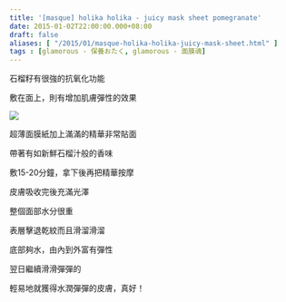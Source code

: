 ```yaml
---
title: '[masque] holika holika - juicy mask sheet pomegranate'
date: 2015-01-02T22:00:00.000+08:00
draft: false
aliases: [ "/2015/01/masque-holika-holika-juicy-mask-sheet.html" ]
tags : [glamorous - 保養おたく, glamorous - 面膜魂]
---
```


石榴籽有很強的抗氧化功能

敷在面上，則有增加肌膚彈性的效果

[![](https://farm8.staticflickr.com/7542/15542065484_98f3e7e386_z.jpg)](https://farm8.staticflickr.com/7542/15542065484_98f3e7e386_z.jpg)

超薄面膜紙加上滿滿的精華非常貼面

帶著有如新鮮石榴汁般的香味

  

敷15-20分鐘，拿下後再把精華按摩

皮膚吸收完後充滿光澤

整個面部水分很重

表層擊退乾紋而且滑溜滑溜

底部夠水，由內到外富有彈性

  

翌日繼續滑滑彈彈的

輕易地就獲得水潤彈彈的皮膚，真好！